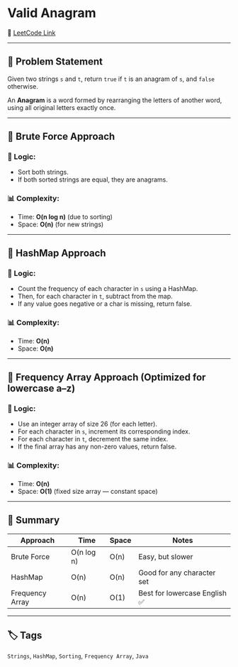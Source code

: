 # Valid Anagram

🔗 [LeetCode Link](https://leetcode.com/problems/valid-anagram/)

---

## 🧠 Problem Statement

Given two strings `s` and `t`, return `true` if `t` is an anagram of `s`, and `false` otherwise.

An **Anagram** is a word formed by rearranging the letters of another word, using all original letters exactly once.

---

## 🥉 Brute Force Approach

### 🔸 Logic:
- Sort both strings.
- If both sorted strings are equal, they are anagrams.

### 📊 Complexity:
- Time: **O(n log n)** (due to sorting)
- Space: **O(n)** (for new strings)

---

## 🥈 HashMap Approach

### 🔸 Logic:
- Count the frequency of each character in `s` using a HashMap.
- Then, for each character in `t`, subtract from the map.
- If any value goes negative or a char is missing, return false.

### 📊 Complexity:
- Time: **O(n)**
- Space: **O(n)**

---

## 🥇 Frequency Array Approach (Optimized for lowercase a–z)

### 🔸 Logic:
- Use an integer array of size 26 (for each letter).
- For each character in `s`, increment its corresponding index.
- For each character in `t`, decrement the same index.
- If the final array has any non-zero values, return false.

### 📊 Complexity:
- Time: **O(n)**
- Space: **O(1)** (fixed size array — constant space)

---

## 📌 Summary

| Approach             | Time     | Space   | Notes                          |
|----------------------|----------|---------|--------------------------------|
| Brute Force          | O(n log n) | O(n)   | Easy, but slower               |
| HashMap              | O(n)     | O(n)    | Good for any character set     |
| Frequency Array      | O(n)     | O(1)    | Best for lowercase English ✅ |

---

## 🏷️ Tags
`Strings`, `HashMap`, `Sorting`, `Frequency Array`, `Java`
